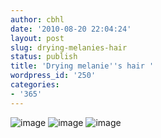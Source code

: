 ```yaml
---
author: cbhl
date: '2010-08-20 22:04:24'
layout: post
slug: drying-melanies-hair
status: publish
title: 'Drying melanie''s hair '
wordpress_id: '250'
categories:
- '365'
---
```


![image](http://blog.azuresky.ca/blog/wp-content/uploads/2010/08/wpid-IMG_20100820_220109.jpg)
![image](http://blog.azuresky.ca/blog/wp-content/uploads/2010/08/wpid-IMG_20100820_220200.jpg)
![image](http://blog.azuresky.ca/blog/wp-content/uploads/2010/08/wpid-IMG_20100820_220256.jpg)
